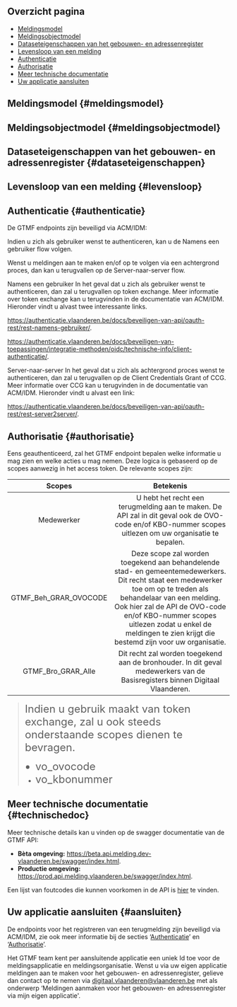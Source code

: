 ## Overzicht pagina
* [Meldingsmodel](#meldingsmodel)
* [Meldingsobjectmodel](#meldingsobjectmodel)
* [Dataseteigenschappen van het gebouwen- en adressenregister](#dataseteigenschappen)
* [Levensloop van een melding](#levensloop)
* [Authenticatie](#authenticatie)
* [Authorisatie](#authorisatie)
* [Meer technische documentatie](#technischedoc)
* [Uw applicatie aansluiten](#aansluiten)

## Meldingsmodel {#meldingsmodel}

## Meldingsobjectmodel {#meldingsobjectmodel}

## Dataseteigenschappen van het gebouwen- en adressenregister {#dataseteigenschappen}

## Levensloop van een melding {#levensloop}

## Authenticatie {#authenticatie}

De GTMF endpoints zijn beveiligd via ACM/IDM:

Indien u zich als gebruiker wenst te authenticeren, kan u de Namens een gebruiker flow volgen. 

Wenst u meldingen aan te maken en/of op te volgen via een achtergrond proces, dan kan u terugvallen op de Server-naar-server flow.

Namens een gebruiker
In het geval dat u zich als gebruiker wenst te authenticeren, dan zal u terugvallen op token exchange. Meer informatie over token exchange kan u terugvinden in de documentatie van ACM/IDM. Hieronder vindt u alvast twee interessante links.

https://authenticatie.vlaanderen.be/docs/beveiligen-van-api/oauth-rest/rest-namens-gebruiker/. 

https://authenticatie.vlaanderen.be/docs/beveiligen-van-toepassingen/integratie-methoden/oidc/technische-info/client-authenticatie/. 

Server-naar-server
In het geval dat u zich als achtergrond proces wenst te authenticeren, dan zal u terugvallen op de Client Credentials Grant of CCG. Meer informatie over CCG kan u terugvinden in de documentatie van ACM/IDM. Hieronder vindt u alvast een link:

https://authenticatie.vlaanderen.be/docs/beveiligen-van-api/oauth-rest/rest-server2server/.

## Authorisatie {#authorisatie}

Eens geauthenticeerd, zal het GTMF endpoint bepalen welke informatie u mag zien en welke acties u mag nemen. Deze logica is gebaseerd op de scopes aanwezig in het access token. De relevante scopes zijn:

|Scopes|Betekenis|
|:---:|:---:|
| Medewerker | U hebt het recht een terugmelding aan te maken. De API zal in dit geval ook de OVO-code en/of KBO-nummer scopes uitlezen om uw organisatie te bepalen.   |
| GTMF_Beh_GRAR_OVOCODE | Deze scope zal worden toegekend aan behandelende stad- en gemeentemedewerkers. Dit recht staat een medewerker toe om op te treden als behandelaar van een melding. Ook hier zal de API de OVO-code en/of KBO-nummer scopes uitlezen zodat u enkel de meldingen te zien krijgt die bestemd zijn voor uw organisatie. |
|GTMF_Bro_GRAR_Alle  | Dit recht zal worden toegekend aan de bronhouder. In dit geval medewerkers van de Basisregisters binnen Digitaal Vlaanderen. |

><font size="5">Indien u gebruik maakt van token exchange, zal u ook steeds onderstaande scopes dienen te bevragen.
>- vo_ovocode
>- vo_kbonummer  </font>


## Meer technische documentatie {#technischedoc}

Meer technische details kan u vinden op de swagger documentatie van de GTMF API:
- **Bèta omgeving:** https://beta.api.melding.dev-vlaanderen.be/swagger/index.html.
- **Productie omgeving:** https://prod.api.melding.vlaanderen.be/swagger/index.html.

Een lijst van foutcodes die kunnen voorkomen in de API is [hier](https://prod.api.melding.vlaanderen.be/Documentatie/ErrorCodesPagina) te vinden.

## Uw applicatie aansluiten {#aansluiten}

De endpoints voor het registreren van een terugmelding zijn beveiligd via ACM/IDM, zie ook meer informatie bij de secties ‘[Authenticatie](#authenticatie)’ en ‘[Authorisatie](#authorisatie)’.

Het GTMF team kent per aansluitende applicatie een uniek Id toe voor de meldingsapplicatie en meldingsorganisatie. Wenst u via uw eigen applicatie meldingen aan te maken voor het gebouwen- en adressenregister, gelieve dan contact op te nemen via digitaal.vlaanderen@vlaanderen.be met als onderwerp ‘Meldingen aanmaken voor het gebouwen- en adressenregister via mijn eigen applicatie'. 
